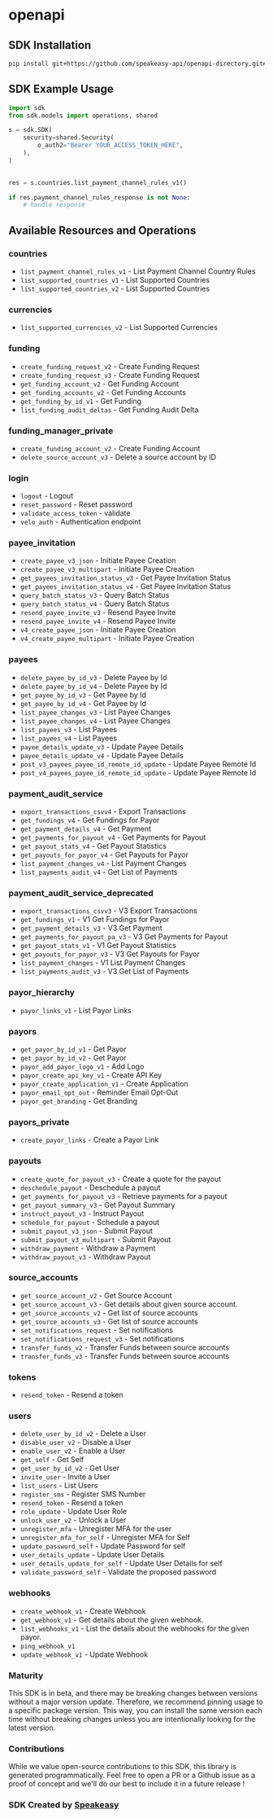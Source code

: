 # openapi

<!-- Start SDK Installation -->
## SDK Installation

```bash
pip install git+https://github.com/speakeasy-api/openapi-directory.git#subdirectory=SDKs/velopayments.com/2.34.63/python
```
<!-- End SDK Installation -->

## SDK Example Usage
<!-- Start SDK Example Usage -->
```python
import sdk
from sdk.models import operations, shared

s = sdk.SDK(
    security=shared.Security(
        o_auth2="Bearer YOUR_ACCESS_TOKEN_HERE",
    ),
)

    
res = s.countries.list_payment_channel_rules_v1()

if res.payment_channel_rules_response is not None:
    # handle response
```
<!-- End SDK Example Usage -->

<!-- Start SDK Available Operations -->
## Available Resources and Operations


### countries

* `list_payment_channel_rules_v1` - List Payment Channel Country Rules
* `list_supported_countries_v1` - List Supported Countries
* `list_supported_countries_v2` - List Supported Countries

### currencies

* `list_supported_currencies_v2` - List Supported Currencies

### funding

* `create_funding_request_v2` - Create Funding Request
* `create_funding_request_v3` - Create Funding Request
* `get_funding_account_v2` - Get Funding Account
* `get_funding_accounts_v2` - Get Funding Accounts
* `get_funding_by_id_v1` - Get Funding
* `list_funding_audit_deltas` - Get Funding Audit Delta

### funding_manager_private

* `create_funding_account_v2` - Create Funding Account
* `delete_source_account_v3` - Delete a source account by ID

### login

* `logout` - Logout
* `reset_password` - Reset password
* `validate_access_token` - validate
* `velo_auth` - Authentication endpoint

### payee_invitation

* `create_payee_v3_json` - Initiate Payee Creation
* `create_payee_v3_multipart` - Initiate Payee Creation
* `get_payees_invitation_status_v3` - Get Payee Invitation Status
* `get_payees_invitation_status_v4` - Get Payee Invitation Status
* `query_batch_status_v3` - Query Batch Status
* `query_batch_status_v4` - Query Batch Status
* `resend_payee_invite_v3` - Resend Payee Invite
* `resend_payee_invite_v4` - Resend Payee Invite
* `v4_create_payee_json` - Initiate Payee Creation
* `v4_create_payee_multipart` - Initiate Payee Creation

### payees

* `delete_payee_by_id_v3` - Delete Payee by Id
* `delete_payee_by_id_v4` - Delete Payee by Id
* `get_payee_by_id_v3` - Get Payee by Id
* `get_payee_by_id_v4` - Get Payee by Id
* `list_payee_changes_v3` - List Payee Changes
* `list_payee_changes_v4` - List Payee Changes
* `list_payees_v3` - List Payees
* `list_payees_v4` - List Payees
* `payee_details_update_v3` - Update Payee Details
* `payee_details_update_v4` - Update Payee Details
* `post_v3_payees_payee_id_remote_id_update` - Update Payee Remote Id
* `post_v4_payees_payee_id_remote_id_update` - Update Payee Remote Id

### payment_audit_service

* `export_transactions_csvv4` - Export Transactions
* `get_fundings_v4` - Get Fundings for Payor
* `get_payment_details_v4` - Get Payment
* `get_payments_for_payout_v4` - Get Payments for Payout
* `get_payout_stats_v4` - Get Payout Statistics
* `get_payouts_for_payor_v4` - Get Payouts for Payor
* `list_payment_changes_v4` - List Payment Changes
* `list_payments_audit_v4` - Get List of Payments

### payment_audit_service_deprecated

* `export_transactions_csvv3` - V3 Export Transactions
* `get_fundings_v1` - V1 Get Fundings for Payor
* `get_payment_details_v3` - V3 Get Payment
* `get_payments_for_payout_pa_v3` - V3 Get Payments for Payout
* `get_payout_stats_v1` - V1 Get Payout Statistics
* `get_payouts_for_payor_v3` - V3 Get Payouts for Payor
* `list_payment_changes` - V1 List Payment Changes
* `list_payments_audit_v3` - V3 Get List of Payments

### payor_hierarchy

* `payor_links_v1` - List Payor Links

### payors

* `get_payor_by_id_v1` - Get Payor
* `get_payor_by_id_v2` - Get Payor
* `payor_add_payor_logo_v1` - Add Logo
* `payor_create_api_key_v1` - Create API Key
* `payor_create_application_v1` - Create Application
* `payor_email_opt_out` - Reminder Email Opt-Out
* `payor_get_branding` - Get Branding

### payors_private

* `create_payor_links` - Create a Payor Link

### payouts

* `create_quote_for_payout_v3` - Create a quote for the payout
* `deschedule_payout` - Deschedule a payout
* `get_payments_for_payout_v3` - Retrieve payments for a payout
* `get_payout_summary_v3` - Get Payout Summary
* `instruct_payout_v3` - Instruct Payout
* `schedule_for_payout` - Schedule a payout
* `submit_payout_v3_json` - Submit Payout
* `submit_payout_v3_multipart` - Submit Payout
* `withdraw_payment` - Withdraw a Payment
* `withdraw_payout_v3` - Withdraw Payout

### source_accounts

* `get_source_account_v2` - Get Source Account
* `get_source_account_v3` - Get details about given source account.
* `get_source_accounts_v2` - Get list of source accounts
* `get_source_accounts_v3` - Get list of source accounts
* `set_notifications_request` - Set notifications
* `set_notifications_request_v3` - Set notifications
* `transfer_funds_v2` - Transfer Funds between source accounts
* `transfer_funds_v3` - Transfer Funds between source accounts

### tokens

* `resend_token` - Resend a token

### users

* `delete_user_by_id_v2` - Delete a User
* `disable_user_v2` - Disable a User
* `enable_user_v2` - Enable a User
* `get_self` - Get Self
* `get_user_by_id_v2` - Get User
* `invite_user` - Invite a User
* `list_users` - List Users
* `register_sms` - Register SMS Number
* `resend_token` - Resend a token
* `role_update` - Update User Role
* `unlock_user_v2` - Unlock a User
* `unregister_mfa` - Unregister MFA for the user
* `unregister_mfa_for_self` - Unregister MFA for Self
* `update_password_self` - Update Password for self
* `user_details_update` - Update User Details
* `user_details_update_for_self` - Update User Details for self
* `validate_password_self` - Validate the proposed password

### webhooks

* `create_webhook_v1` - Create Webhook
* `get_webhook_v1` - Get details about the given webhook.
* `list_webhooks_v1` - List the details about the webhooks for the given payor.
* `ping_webhook_v1`
* `update_webhook_v1` - Update Webhook
<!-- End SDK Available Operations -->

### Maturity

This SDK is in beta, and there may be breaking changes between versions without a major version update. Therefore, we recommend pinning usage
to a specific package version. This way, you can install the same version each time without breaking changes unless you are intentionally
looking for the latest version.

### Contributions

While we value open-source contributions to this SDK, this library is generated programmatically.
Feel free to open a PR or a Github issue as a proof of concept and we'll do our best to include it in a future release !

### SDK Created by [Speakeasy](https://docs.speakeasyapi.dev/docs/using-speakeasy/client-sdks)
